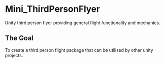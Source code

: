 # Mini_ThirdPersonFlyer
Unity third person flyer providing general flight functionality and mechanics.

## The Goal
To create a third person flight package that can be utilised by other unity projects.
